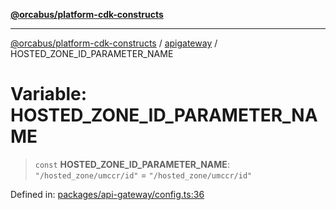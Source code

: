 [**@orcabus/platform-cdk-constructs**](../../../../README.md)

***

[@orcabus/platform-cdk-constructs](../../../../README.md) / [apigateway](../README.md) / HOSTED\_ZONE\_ID\_PARAMETER\_NAME

# Variable: HOSTED\_ZONE\_ID\_PARAMETER\_NAME

> `const` **HOSTED\_ZONE\_ID\_PARAMETER\_NAME**: `"/hosted_zone/umccr/id"` = `"/hosted_zone/umccr/id"`

Defined in: [packages/api-gateway/config.ts:36](https://github.com/OrcaBus/platform-cdk-constructs/blob/main/packages/api-gateway/config.ts#L36)
